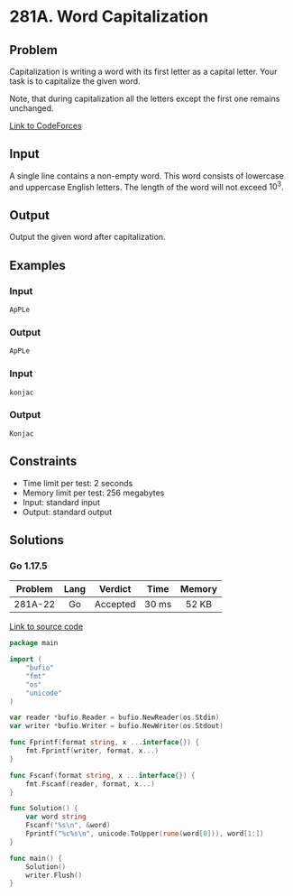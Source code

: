 # 281A. Word Capitalization

## Problem

Capitalization is writing a word with its first letter as a capital letter. Your task is to capitalize the given word.

Note, that during capitalization all the letters except the first one remains unchanged.

[Link to CodeForces](https://codeforces.com/problemset/problem/281/A)

## Input

A single line contains a non-empty word. This word consists of lowercase and uppercase English letters. The length of the word will not exceed $10^3$.

## Output

Output the given word after capitalization.

## Examples

### Input

```
ApPLe
```

### Output

```
ApPLe
```

### Input

```
konjac
```

### Output

```
Konjac
```

## Constraints

  - Time limit per test: 2 seconds
  - Memory limit per test: 256 megabytes
  - Input: standard input
  - Output: standard output

## Solutions

### Go 1.17.5

| Problem |    Lang   |  Verdict | Time  | Memory |
|:-------:|:---------:|:--------:|:-----:|:------:|
| 281A-22 |     Go    | Accepted | 30 ms | 52 KB  |

[Link to source code](solution.go)

```go
package main

import (
	"bufio"
	"fmt"
	"os"
	"unicode"
)

var reader *bufio.Reader = bufio.NewReader(os.Stdin)
var writer *bufio.Writer = bufio.NewWriter(os.Stdout)

func Fprintf(format string, x ...interface{}) {
	fmt.Fprintf(writer, format, x...)
}

func Fscanf(format string, x ...interface{}) {
	fmt.Fscanf(reader, format, x...)
}

func Solution() {
	var word string
	Fscanf("%s\n", &word)
	Fprintf("%c%s\n", unicode.ToUpper(rune(word[0])), word[1:])
}

func main() {
	Solution()
	writer.Flush()
}
```
